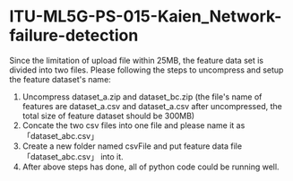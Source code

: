 # ITU-ML5G-PS-015-Kaien_Network-failure-detection

Since the limitation of upload file within 25MB, the feature data set is divided into two files. Please following the steps to uncompress and setup the feature dataset's name:
1. Uncompress dataset_a.zip and dataset_bc.zip (the file's name of features are dataset_a.csv and dataset_a.csv after uncompressed, the total size of feature dataset should be 300MB)
2. Concate the two csv files into one file and please name it as 「dataset_abc.csv」
3. Create a new folder named csvFile and put feature data file「dataset_abc.csv」 into it.
4. After above steps has done, all of python code could be running well. 
